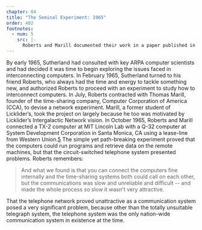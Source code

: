 ```yaml
---
chapter: 04
title: "The Seminal Experiment: 1965"
order: 402
footnotes:
  - num: 5
    src: |-
      Roberts and Marill documented their work in a paper published in the Proceedings of the AFIPS 1966 Spring Joint Computer Conference. (Lawrence G. Roberts, *The ARPANET and Computer Networks*, November 1966)
---
```


By early 1965, Sutherland had consulted with key ARPA computer scientists and had decided it was time to begin exploring the issues faced in interconnecting computers. In February 1965, Sutherland turned to his friend Roberts, who always had the time and energy to tackle something new, and authorized Roberts to proceed with an experiment to study how to interconnect computers. In July, Roberts contracted with Thomas Marill, founder of the time-sharing company, Computer Corporation of America (CCA), to devise a network experiment. Marill, a former student of Licklider’s, took the project on largely because he too was motivated by Licklider’s Intergalactic Network vision. In October 1965, Roberts and Marill connected a TX-2 computer at MIT Lincoln Lab with a Q-32 computer at System Development Corporation in Santa Monica, CA using a lease-line from Western Union.<a name="fnloc5" href="#fn5">5</a> The simple yet path-breaking experiment proved that the computers could run programs and retrieve data on the remote machines, but that the circuit-switched telephone system presented problems. Roberts remembers:

>And what we found is that you can connect the computers fine internally and the time-sharing systems both could call on each other, but the communications was slow and unreliable and difficult -- and made the whole process so slow it wasn't very attractive.

That the telephone network proved unattractive as a communication system posed a very significant problem, because other than the totally unsuitable telegraph system, the telephone system was the only nation-wide communication system in existence at the time.
